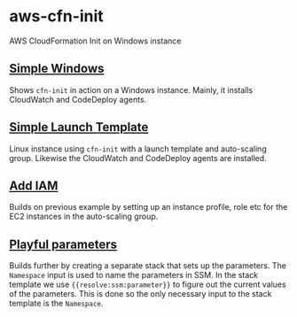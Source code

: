 # aws-cfn-init
AWS CloudFormation Init on Windows instance

## [Simple Windows](cfn/10_simple_instance/)

Shows `cfn-init` in action on a Windows instance. Mainly, it installs CloudWatch and CodeDeploy agents.

## [Simple Launch Template](cfn/20_asg_launchtemplate/)

Linux instance using `cfn-init` with a launch template and auto-scaling group. Likewise the CloudWatch and CodeDeploy agents are installed.

## [Add IAM](cfn/30_asg_iam/)

Builds on previous example by setting up an instance profile, role etc for the EC2 instances in the auto-scaling group.

## [Playful parameters](cfn/40_asg_parameters/)

Builds further by creating a separate stack that sets up the parameters. The `Namespace` input is used to name the parameters in SSM.
In the stack template we use `{{resolve:ssm:parameter}}` to
figure out the current values of the parameters. This is done so the only necessary input to the stack template is the `Namespace`.
